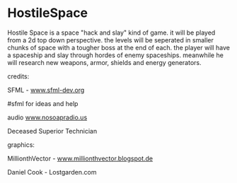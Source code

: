 # HostileSpace

Hostile Space is a space "hack and slay" kind of game.
it will be played from a 2d top down perspective.
the levels will be seperated in smaller chunks
of space with a tougher boss at the end of each.
the player will have a spaceship and slay through hordes 
of enemy spaceships. meanwhile he will research new
weapons, armor, shields and energy generators.

 

 
  
credits:

SFML - www.sfml-dev.org

#sfml for ideas and help

audio
www.nosoapradio.us

Deceased Superior Technician

graphics:

MillionthVector - www.millionthvector.blogspot.de

Daniel Cook - Lostgarden.com
